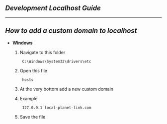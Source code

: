 ## _**Development Localhost Guide**_
---
## _**How to add a custom domain to localhost**_

- **Windows**
    1. Navigate to this folder

            C:\Windows\System32\drivers\etc

    2. Open this file

            hosts

    3. At the very bottom add a new custom domain
    4. Example

            127.0.0.1 local-planet-link.com
    
    5. Save the file